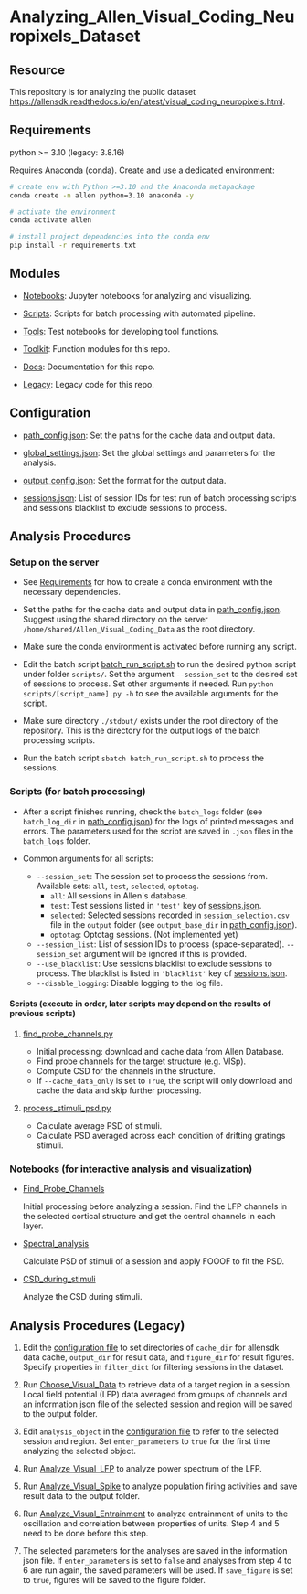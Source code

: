 # Analyzing_Allen_Visual_Coding_Neuropixels_Dataset

## Resource
This repository is for analyzing the public dataset https://allensdk.readthedocs.io/en/latest/visual_coding_neuropixels.html.

## Requirements

python >= 3.10  (legacy: 3.8.16)

Requires Anaconda (conda). Create and use a dedicated environment:

```bash
# create env with Python >=3.10 and the Anaconda metapackage
conda create -n allen python=3.10 anaconda -y

# activate the environment
conda activate allen

# install project dependencies into the conda env
pip install -r requirements.txt
```

## Modules

- [Notebooks](notebooks): Jupyter notebooks for analyzing and visualizing.

- [Scripts](scripts): Scripts for batch processing with automated pipeline.

- [Tools](tools): Test notebooks for developing tool functions.

- [Toolkit](toolkit): Function modules for this repo.

- [Docs](docs): Documentation for this repo.

- [Legacy](legacy): Legacy code for this repo.

## Configuration

- [path_config.json](path_config.json): Set the paths for the cache data and output data.

- [global_settings.json](global_settings.json): Set the global settings and parameters for the analysis.

- [output_config.json](output_config.json): Set the format for the output data.

- [sessions.json](sessions.json): List of session IDs for test run of batch processing scripts and sessions blacklist to exclude sessions to process.

## Analysis Procedures

### Setup on the server

- See [Requirements](#requirements) for how to create a conda environment with the necessary dependencies.

- Set the paths for the cache data and output data in [path_config.json](path_config.json). Suggest using the shared directory on the server `/home/shared/Allen_Visual_Coding_Data` as the root directory.

- Make sure the conda environment is activated before running any script.

- Edit the batch script [batch_run_script.sh](batch_run_script.sh) to run the desired python script under folder `scripts/`. Set the argument `--session_set` to the desired set of sessions to process. Set other arguments if needed. Run `python scripts/[script_name].py -h` to see the available arguments for the script.

- Make sure directory `./stdout/` exists under the root directory of the repository. This is the directory for the output logs of the batch processing scripts.

- Run the batch script `sbatch batch_run_script.sh` to process the sessions.

### Scripts (for batch processing)

- After a script finishes running, check the `batch_logs` folder (see `batch_log_dir` in [path_config.json](path_config.json)) for the logs of printed messages and errors. The parameters used for the script are saved in `.json` files in the `batch_logs` folder.

- Common arguments for all scripts:
    - `--session_set`: The session set to process the sessions from. Available sets: `all`, `test`, `selected`, `optotag`.
      - `all`: All sessions in Allen's database.
      - `test`: Test sessions listed in `'test'` key of [sessions.json](sessions.json).
      - `selected`: Selected sessions recorded in `session_selection.csv` file in the `output` folder (see `output_base_dir` in [path_config.json](path_config.json)).
      - `optotag`: Optotag sessions. (Not implemented yet)
    - `--session_list`: List of session IDs to process (space-separated). `--session_set` argument will be ignored if this is provided.
    - `--use_blacklist`: Use sessions blacklist to exclude sessions to process. The blacklist is listed in `'blacklist'` key of [sessions.json](sessions.json).
    - `--disable_logging`: Disable logging to the log file.

#### Scripts (execute in order, later scripts may depend on the results of previous scripts)

1. [find_probe_channels.py](scripts/find_probe_channels.py)

    - Initial processing: download and cache data from Allen Database.
    - Find probe channels for the target structure (e.g. VISp).
    - Compute CSD for the channels in the structure.
    - If `--cache_data_only` is set to `True`, the script will only download and cache the data and skip further processing.

2. [process_stimuli_psd.py](scripts/process_stimuli_psd.py)

    - Calculate average PSD of stimuli.
    - Calculate PSD averaged across each condition of drifting gratings stimuli.

### Notebooks (for interactive analysis and visualization)

- [Find_Probe_Channels](notebooks/Find_Probe_Channels.ipynb)

  Initial processing before analyzing a session. Find the LFP channels in the selected cortical structure and get the central channels in each layer.

- [Spectral_analysis](notebooks/Spectral_analysis.ipynb)

  Calculate PSD of stimuli of a session and apply FOOOF to fit the PSD.

- [CSD_during_stimuli](notebooks/CSD_during_stimuli.ipynb)

  Analyze the CSD during stimuli.

## Analysis Procedures (Legacy)

1. Edit the [configuration file](config.json) to set directories of `cache_dir` for allensdk data cache, `output_dir` for result data, and `figure_dir` for result figures. Specify properties in `filter_dict` for filtering sessions in the dataset.

2. Run [Choose_Visual_Data](Choose_Visual_Data.ipynb) to retrieve data of a target region in a session. Local field potential (LFP) data averaged from groups of channels and an information json file of the selected session and region will be saved to the output folder.

3. Edit `analysis_object` in the [configuration file](config.json) to refer to the selected session and region. Set `enter_parameters` to `true` for the first time analyzing the selected object.

4. Run [Analyze_Visual_LFP](Analyze_Visual_LFP.ipynb) to analyze power spectrum of the LFP.

5. Run [Analyze_Visual_Spike](Analyze_Visual_Spike.ipynb) to analyze population firing activities and save result data to the output folder.

6. Run [Analyze_Visual_Entrainment](Analyze_Visual_Entrainment.ipynb) to analyze entrainment of units to the oscillation and correlation between properties of units. Step 4 and 5 need to be done before this step.

7. The selected parameters for the analyses are saved in the information json file. If `enter_parameters` is set to `false` and analyses from step 4 to 6 are run again, the saved parameters will be used. If `save_figure` is set to `true`, figures will be saved to the figure folder.
